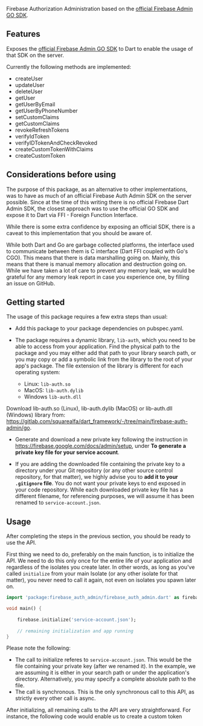 Firebase Authorization Administration based on the [official Firebase Admin GO SDK](https://firebase.google.com/docs/auth/admin).

## Features

Exposes the [official Firebase Admin GO SDK](https://firebase.google.com/docs/auth/admin) to Dart to enable the usage of that SDK on the server. 

Currently the following methods are implemented:
- createUser
- updateUser
- deleteUser
- getUser
- getUserByEmail
- getUserByPhoneNumber
- setCustomClaims
- getCustomClaims
- revokeRefreshTokens
- verifyIdToken
- verifyIDTokenAndCheckRevoked
- createCustomTokenWithClaims
- createCustomToken

## Considerations before using

The purpose of this package, as an alternative to other implementations, was to have as much of an official Firebase Auth Admin SDK on the server possible. Since at the time of this writing there is no official Firebase Dart Admin SDK, the closest approach was to use the official GO SDK and expose it to Dart via FFI - Foreign Function Interface.

While there is some extra confidence by exposing an official SDK, there is a caveat to this implementation that you should be aware of.

While both Dart and Go are garbage collected platforms, the interface used to communicate between them is C interface (Dart FFI coupled with Go's CGO). This means that there is data marshalling going on. Mainly, this means that there is manual memory allocation and destruction going on. While we have taken a lot of care to prevent any memory leak, we would be grateful for any memory leak report in case you experience one, by filling an issue on GitHub.


## Getting started

The usage of this package requires a few extra steps than usual:
- Add this package to your package dependencies on pubspec.yaml.

- The package requires a dynamic library, ```lib-auth```, which you need to be able to access from your application. Find the physical path to the package and you may either add that path to your library search path, or you may copy or add a symbolic link from the library to the root of your app's package. The file extension of the library is different for each operating system:
    * Linux: ``lib-auth.so``
    * MacOS: ``lib-auth.dylib``
    * Windows ``lib-auth.dll``

Download lib-auth.so (Linux), lib-auth.dylib (MacOS) or lib-auth.dll (Windows) library from: https://gitlab.com/squarealfa/dart_framework/-/tree/main/firebase-auth-admin/go.

- Generate and download a new private key following the instruction in https://firebase.google.com/docs/admin/setup, under **To generate a private key file for your service account**.

- If you are adding the downloaded file containing the private key to a directory under your Git repository (or any other source control repository, for that matter), we highly advise you to **add it to your ``.gitignore`` file**. You do not want your private keys to end exposed in your code repository. While each downloaded private key file has a different filename, for referencing purposes, we will assume it has been renamed to ``service-account.json``.


## Usage

After completing the steps in the previous section, you should be ready to use the API.

First thing we need to do, preferably on the main function, is to initialize the API. We need to do this only once for the entire life of your application and regardless of the isolates you create later. In other words, as long as you've called ``initialize`` from your main Isolate (or any other isolate for that matter), you never need to call it again, not even on isolates you spawn later on.

```dart
import 'package:firebase_auth_admin/firebase_auth_admin.dart' as firebase;

void main() {
    
    firebase.initialize('service-account.json');
    
    // remaining initialization and app running
}
```

Please note the following:
- The call to initialize referes to ``service-account.json``. This would be the file containing your private key (after we renamed it). In the example, we are assuming it is either in your search path or under the application's directory. Alternatively, you may specify a complete absolute path to the file.
- The call is synchronous. This is the only synchronous call to this API, as strictly every other call is async.


After initializing, all remaining calls to the API are very straightforward. For instance, the following code would enable us to create a custom token 